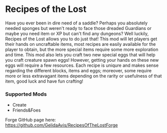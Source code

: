 # Recipes of the Lost
Have you ever been in dire need of a saddle? Perhaps you absolutely needed sponges but weren't ready to face those dreaded Guardians or maybe you need item or XP but can't find any dungeons? Well luckily, Recipes of the Lost allows you to do just that! This mod will let players get their hands on uncraftable items, most recipes are easily available for the player to obtain, but the more special items require some more exploration and time. This mod also lets you craft two new special eggs that will help you craft creature spawn eggs! However, getting your hands on these new eggs will require a few resources. Each recipe is uniqure and makes sense regarding the different blocks, items and eggs; moreover, some require more or less extravagant items depending on the rarity or usefulness of that item, good luck and have fun crafting!

### Supported Mods
- Create
- Friends&Foes

Forge GitHub page here: https://github.com/GelidaAvis/RecipesOfTheLostForge
